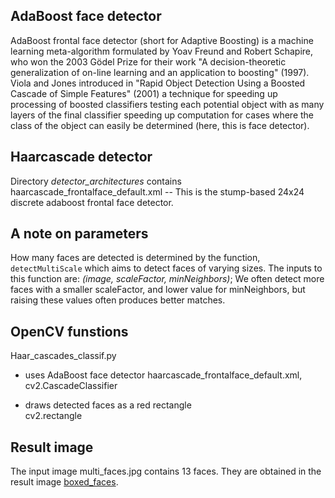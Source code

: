 ## AdaBoost face detector

AdaBoost frontal face detector (short for Adaptive Boosting) is a machine learning 
meta-algorithm formulated  by Yoav Freund and Robert Schapire, who won the 2003 Gödel Prize
for their work "A decision-theoretic generalization of on-line learning 
and an application to boosting" (1997). Viola and Jones introduced
in "Rapid Object Detection Using a Boosted Cascade of Simple Features" (2001)
a technique for speeding up processing of boosted classifiers testing each potential object 
with as many layers of the final classifier speeding up computation for cases where the class 
of the object can easily be determined (here, this is face detector).  

## Haarcascade detector

Directory _detector_architectures_ contains
haarcascade_frontalface_default.xml  --
This is the stump-based 24x24 discrete adaboost frontal face detector.


## A note on parameters

How many faces are detected is determined by the function,
 `detectMultiScale` which aims to detect faces of varying sizes. 
 The inputs to this function are: _(image, scaleFactor, minNeighbors)_;
 We often detect more faces with a smaller scaleFactor, 
 and lower value for minNeighbors,
 but raising these values often produces better matches.

## OpenCV funstions 

Haar_cascades_classif.py

  * uses AdaBoost face detector 
       haarcascade_frontalface_default.xml, 
	   cv2.CascadeClassifier
	   
  * draws detected faces as a red rectangle 	   
	   cv2.rectangle
	    
## Result image 
	    
The input image  multi_faces.jpg contains 13 faces.
They are obtained in the result image [boxed_faces](https://github.com/Rafael1s/Computer-Vision-Udacity/blob/master/Haar-Cascades/boxed_faces.png).

